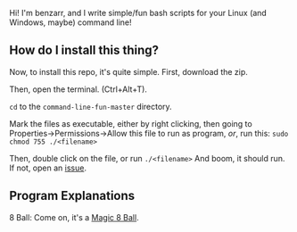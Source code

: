 Hi! I'm benzarr, and I write simple/fun bash scripts for your Linux (and Windows, maybe) command line!

## How do I install this thing?
Now, to install this repo, it's quite simple.
First, download the zip.

Then, open the terminal. (Ctrl+Alt+T).

`cd` to the `command-line-fun-master` directory.

Mark the files as executable, either by right clicking, then going to Properties->Permissions->Allow this file to run as program, *or*, run this: `sudo chmod 755 ./<filename>`

Then, double click on the file, or run `./<filename>` And boom, it should run. If not, open an [issue](https://github.com/benzarr410/command-line-fun/issues).
## Program Explanations
8 Ball: Come on, it's a [Magic 8 Ball](https://en.wikipedia.org/w/index.php?title=Magic_8-Ball).
